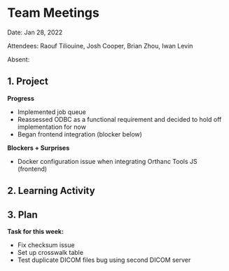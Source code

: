 # Team Meetings

Date: Jan 28, 2022

Attendees: Raouf Tiliouine, Josh Cooper, Brian Zhou, Iwan Levin

Absent:

## 1. Project

**Progress**

- Implemented job queue
- Reassessed ODBC as a functional requirement and decided to hold off implementation for now
- Began frontend integration (blocker below)

**Blockers + Surprises**

- Docker configuration issue when integrating Orthanc Tools JS (frontend)

## 2. Learning Activity

## 3. Plan

**Task for this week:**

- Fix checksum issue
- Set up crosswalk table
- Test duplicate DICOM files bug using second DICOM server
